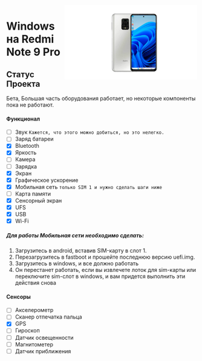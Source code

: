 <img align="right" src="https://github.com/Rubanoxd/Port-Windows-11-redmi-note-9_pro/blob/main/Miatoll.png" width="350" alt="Windows 11 Running On A Redmi Note 9 Pro">


# Windows на Redmi Note 9 Pro

## Статус Проекта

Бета, Большая часть оборудования работает, но некоторые компоненты пока не работают.

#### Функционал

- [ ] Звук ```Кажется, что этого можно добиться, но это нелегко.```
- [ ] Заряд батареи 
- [x] Bluetooth 
- [X] Яркость
- [ ] Камера
- [ ] Зарядка 
- [x] Экран
- [x] Графическое ускорение
- [X] Мобильная сеть ```только SIM 1 и нужно сделать шаги ниже```
- [ ] Карта памяти 
- [X] Сенсорный экран
- [x] UFS
- [x] USB
- [x] Wi-Fi

##### Для работы Мобильная сети необходимо сделать:
1. Загрузитесь в android, вставив SIM-карту в слот 1.
2. Перезагрузитесь в fastboot и прошейте последнюю версию uefi.img.
3. Загрузитесь в windows, и все должно работать
4. Он перестанет работать, если вы извлечете лоток для sim-карты или переключите sim-слот в windows, и вам придется выполнить эти действия снова

#### Сенсоры
- [ ] Акселерометр
- [ ] Сканер отпечатка пальца
- [x] GPS
- [ ] Гироскоп
- [ ] Датчик освещенности
- [ ] Магнитометер
- [ ] Датчик приближения
